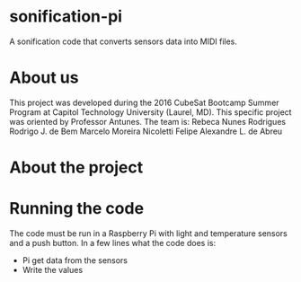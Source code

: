 # sonification-pi
A sonification code that converts sensors data into MIDI files. 

# About us
This project was developed during the 2016 CubeSat Bootcamp Summer Program  at Capitol Technology University (Laurel, MD). This specific project was oriented by Professor Antunes.
The team is:
Rebeca Nunes Rodrigues
Rodrigo J. de Bem
Marcelo Moreira Nicoletti
Felipe Alexandre L. de Abreu

# About the project

# Running the code
The code must be run in a Raspberry Pi with light and temperature sensors and a push button.
In a few lines what the code does is:
- Pi get data from the sensors
- Write the values 


